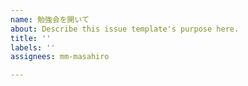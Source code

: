 ```yaml
---
name: 勉強会を開いて
about: Describe this issue template's purpose here.
title: ''
labels: ''
assignees: mm-masahiro

---
```



